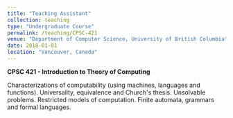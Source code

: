 ```yaml
---
title: "Teaching Assistant"
collection: teaching
type: "Undergraduate Course"
permalink: /teaching/CPSC-421
venue: "Department of Computer Science, University of British Columbia"
date: 2018-01-01
location: "Vancouver, Canada"
---
```

**CPSC 421 - Introduction to Theory of Computing**

Characterizations of computability (using machines, languages and functions). Universality, equivalence and Church's thesis. Unsolvable problems. Restricted models of computation. Finite automata, grammars and formal languages.